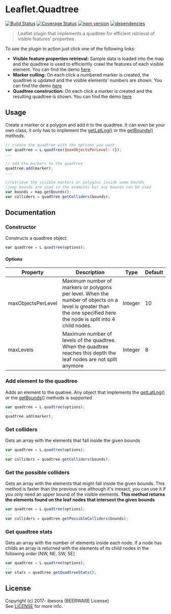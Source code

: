 # Leaflet.Quadtree
[![Build Status](https://travis-ci.org/ibesora/Leaflet.Quadtree.svg?branch=master)](https://travis-ci.org/ibesora/Leaflet.Quadtree)
[![Coverage Status](https://coveralls.io/repos/github/ibesora/Leaflet.Quadtree/badge.svg?branch=master)](https://coveralls.io/github/ibesora/Leaflet.Quadtree?branch=master)
[![npm version](https://badge.fury.io/js/leaflet-quadtree.svg)](https://badge.fury.io/js/leaflet-quadtree)
[![dependencies](https://david-dm.org/ibesora/Leaflet.Quadtree.png)](https://david-dm.org/ibesora/Leaflet.Quadtree)

> Leaflet plugin that implements a quadtree for efficient retrieval of visible features' properties

To see the plugin in action just click one of the following links:
* __Visible feature properties retrieval:__ Sample data is loaded into the map and the quadtree is used to efficiently crawl the features of each visible element. You can find the demo [here](https://ibesora.github.io/Leaflet.Quadtree/demos/cullingGeoJSON/demo.html)
* __Marker culling:__ On each click a numbered marker is created, the quadtree is updated and the visible elements' numbers are shown. You can find the demo [here](https://ibesora.github.io/Leaflet.Quadtree/demos/culling/demo.html)
* __Quadtree construction:__ On each click a marker is created and the resulting quadtree is shown. You can find the demo [here](https://ibesora.github.io/Leaflet.Quadtree/demos/drawTree/demo.html)

## Usage

Create a marker or a polygon and add it to the quadtree. It can even be your own class, it only has to implement the [getLatLng()](http://leafletjs.com/reference-1.0.3.html#marker-getlatlng) or the [getBounds()](http://leafletjs.com/reference-1.0.3.html#polygon-getbounds) methods.

```js
// create the quadtree with the options you want
var quadtree = L.quadtree({maxObjectsPerLevel: 4});
...

// add the markers to the quadtree
quadtree.add(marker);
...

//retrieve the visible markers or polygons inside some bounds
//map bounds are used in the examples but any bounds can be used
var bounds = map.getBounds();
var colliders = quadtree.getColliders(bounds);
```

## Documentation
### Constructor
Constructs a quadtree object
```js
var quadtree = L.quadtree(options);
```
#### Options
<table>
<thead>
<th>Property</th>
<th>Description</th>
<th>Type</th>
<th>Default</th>
</thead>
<tbody>
<tr>
<td>maxObjectsPerLevel</td>
<td>Maximum number of markers or polygons per level. When the number of objects on a level is greater than the one specified here the node is split into 4 child nodes.</td>
<td>Integer</td>
<td>10</td>
</tr>
<tr>
<td>maxLevels</td>
<td>Maximum number of levels of the quadtree. When the quadtree reaches this depth the leaf nodes are not split anymore</td>
<td>Integer</td>
<td>8</td>
</tr>
</tbody>
</table>

### Add element to the quadtree
Adds an element to the quatree. Any object that implements the [getLatLng()](http://leafletjs.com/reference-1.0.3.html#marker-getlatlng) or the [getBounds()](http://leafletjs.com/reference-1.0.3.html#polygon-getbounds) methods is supported
```js
var quadtree = L.quadtree(options);
...
quadtree.add(marker);
```

### Get colliders
Gets an array with the elements that fall inside the given bounds
```js
var quadtree = L.quadtree(options);
...
var colliders = quadtree.getColliders(bounds);
```

### Get the possible colliders
Gets an array with the elements that might fall inside the given bounds. This method is faster than the previous one although it's inexact, you can use it if you only need an upper bound of the visible elements. __This method returns the elements found on the leaf nodes that intersect the given bounds__
```js
var quadtree = L.quadtree(options);
...
var colliders = quadtree.getPossibleColliders(bounds);
```
### Get quadtree stats
Gets an array with the number of elements inside each node. If a node has childs an array is returned with the elements of its child nodes in the following order [NW, NE, SW, SE]
```js
var quadtree = L.quadtree(options);
...
var stats = quadtree.getQuadtreeStats();
```

## License

Copyright (c) 2017- ibesora (BEERWARE License)  
See [LICENSE](https://ibesora.github.io/Leaflet.Quadtree/LICENSE) for more info.